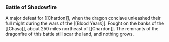 ### Battle of Shadowfire

A major defeat for [[Chardon]], when the dragon conclave unleashed their full might during the wars of the [[Blood Years]].  Fought on the banks of the [[Chasa]], about 250 miles northeast of [[Chardon]]. The remnants of the dragonfire of this battle still scar the land, and nothing grows. 